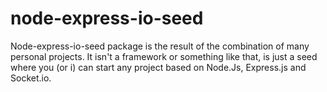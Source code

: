node-express-io-seed
====================

Node-express-io-seed package is the result of the combination of many personal projects.
It isn't a framework or something like that, is just a seed where you (or i) can start any project based on Node.Js, Express.js and Socket.io.